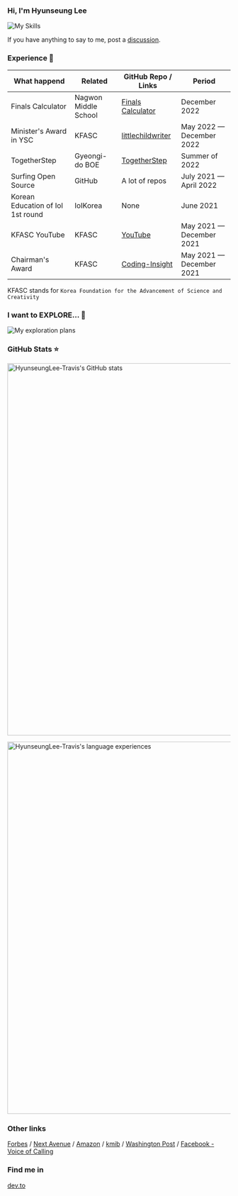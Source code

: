 ### Hi, I'm Hyunseung Lee

![My Skills](https://skillicons.dev/icons?i=ts,js,html,css,vue,python,nuxt,svelte,react,firebase,vscode)

If you have anything to say to me, post a [discussion](https://github.com/HyunseungLee-Travis/HyunseungLee-Travis/discussions).

### Experience 👔
| What happend                      | Related              | GitHub Repo / Links                                                           | Period                   |
| --------------------------------- | -------------------- | ----------------------------------------------------------------------------- | ------------------------ |
| Finals Calculator                 | Nagwon Middle School | [Finals Calculator](https://github.com/HyunseungLee-Travis/FinalsCalcualtor)  | December 2022            |
| Minister's Award in YSC           | KFASC                | [littlechildwriter](https://github.com/HyunseungLee-Travis/littlechildwriter) | May 2022 — December 2022 |
| TogetherStep                      | Gyeongi-do BOE       | [TogetherStep](https://github.com/togetherstep)                               | Summer of 2022           |
| Surfing Open Source               | GitHub               | A lot of repos                                                                | July 2021 — April 2022   |
| Korean Education of IoI 1st round | IoIKorea             | None                                                                          | June 2021                |
| KFASC YouTube                     | KFASC                | [YouTube](https://www.youtube.com/@coding-insight2429)                        | May 2021 — December 2021 |
| Chairman's Award                  | KFASC                | [Coding-Insight](https://github.com/HyunseungLee-Travis/Coding-Insight)       | May 2021 — December 2021 |

KFASC stands for `Korea Foundation for the Advancement of Science and Creativity`

### I want to EXPLORE... 🐾

![My exploration plans](https://skillicons.dev/icons?i=deno,dart,flutter,nextjs)

### GitHub Stats ⭐

<a href="https://quine.sh/profile/HyunseungLee-Travis"><img src="https://stats.quine.sh/HyunseungLee-Travis/github" alt="HyunseungLee-Travis's GitHub stats" width="840px"></a>

<a href="https://quine.sh/profile/HyunseungLee-Travis"><img src="https://stats.quine.sh/HyunseungLee-Travis/verified-languages?simple=true" alt="HyunseungLee-Travis's language experiences" width="840px"></a>
  
### Other links

[Forbes](https://www.forbes.com/sites/nextavenue/2021/01/05/eldera-the-new-global-intergenerational-mentoring-program/?sh=75942761f2f8)
/ [Next Avenue](https://www.nextavenue.org/eldera-the-new-global-intergenerational-mentoring-program/)
/ [Amazon](https://www.amazon.com/Beautiful-Theorems-that-Changed-Math/dp/B08L7H65L2)
/ [kmib](https://m.kmib.co.kr/view.asp?arcid=0015066564)
/ [Washington Post](https://www.washingtonpost.com/lifestyle/2021/12/03/seniors-loneliness-solutions-technology-virtual-reality/)
/ [Facebook - Voice of Calling](https://m.facebook.com/story.php?story_fbid=pfbid0HLS4C9WgnG7bVLwGzVhpvSMCrq4gHxozZVnbQW66pY4W6cmzx3jNVm5nzUwLDWNol&id=101096427922750&m_entstream_source=timeline&__tn__=%2As%2As-R)

### Find me in

[dev.to](https://dev.to/hyunseunglee2008)
